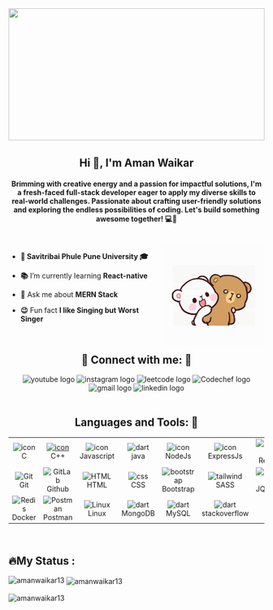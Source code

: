   <img src="https://miro.medium.com/v2/resize:fit:3200/format:webp/1*i8-u-V8LTTbQwTeUwLI_BQ.gif"  height="260px" width="100%">
<h2 align="center">Hi 👋, I'm Aman Waikar</h2>
<h4 align="center">Brimming with creative energy and a passion for impactful solutions, I'm a fresh-faced full-stack developer eager to apply my diverse skills to real-world challenges. Passionate about crafting user-friendly solutions and exploring the endless possibilities of coding. Let's build something awesome together! 💻🚀</h4>
<br>

<img align="right" height="200" src="https://github.com/Amanwaikar13/Amanwaikar13/blob/main/GIF.gif"  />

- **🏫 Savitribai Phule Pune University 🎓**


- **📚** I’m currently learning **React-native**

- 💬 Ask me about **MERN Stack**

- **😉** Fun fact **I like Singing but Worst Singer**
  

<br>
<h2 align="center">🤝 Connect with me: 🤝</h2>
<!-- <p align="left">
<a href="https://linkedin.com/in/amanwaikar" target="blank"><img align="center" src="https://raw.githubusercontent.com/rahuldkjain/github-profile-readme-generator/master/src/images/icons/Social/linked-in-alt.svg" alt="linkedin.com/in/amanwaikar" height="30" width="40" /></a>
<a href="https://instagram.com/amanwaikar_13/" target="blank"><img align="center" src="https://raw.githubusercontent.com/rahuldkjain/github-profile-readme-generator/master/src/images/icons/Social/instagram.svg" alt="https://www.instagram.com/amanwaikar_13/" height="30" width="40" /></a>
<a href="https://www.youtube.com/@amanwaikar8072" target="blank"><img align="center" src="https://raw.githubusercontent.com/rahuldkjain/github-profile-readme-generator/master/src/images/icons/Social/youtube.svg" alt="https://www.youtube.com/channel/ucz_t0ip4eu2vuefgaflbzsw" height="30" width="40" /></a>
<a href="https://www.codechef.com/users/amanwaikar13" target="blank"><img align="center" src="https://cdn.jsdelivr.net/npm/simple-icons@3.1.0/icons/codechef.svg" alt="https://www.codechef.com/users/amanwaikar13" height="30" width="40" /></a>
<a href="https://www.leetcode.com/amanwaikar/" target="blank"><img align="center" src="https://raw.githubusercontent.com/rahuldkjain/github-profile-readme-generator/master/src/images/icons/Social/leet-code.svg" alt="https://leetcode.com/amanwaikar/" height="30" width="40" /></a>
</p>   -->
  <div align="center">
  <img href="https://www.youtube.com/@amanwaikar8072" src="https://img.shields.io/static/v1?message=Youtube&logo=youtube&label=&color=FF0000&logoColor=white&labelColor=&style=for-the-badge" height="35" alt="youtube logo"  />
  <img href="https://instagram.com/amanwaikar_13/" src="https://img.shields.io/static/v1?message=Instagram&logo=instagram&label=&color=E4405F&logoColor=white&labelColor=&style=for-the-badge" height="35" alt="instagram logo"  />
  <img href="https://www.leetcode.com/amanwaikar/" src="https://img.shields.io/static/v1?message=Leetcode&logo=Leetcode&label=&color=000000&logoColor=Black&labelColor=&style=for-the-badge" height="37" alt="leetcode logo" /> 
  <img href="https://www.codechef.com/users/amanwaikar13" src="https://img.shields.io/static/v1?message=Codechef&logo=Codechef&label=&color=D2B48C&logoColor=Black&labelColor=D2B48C&style=for-the-badge" height="37" alt="Codechef logo" />
  <img href="amanwaikar13@gmail.com" src="https://img.shields.io/static/v1?message=Gmail&logo=gmail&label=&color=D14836&logoColor=white&labelColor=&style=for-the-badge" height="35" alt="gmail logo"  />
  <img href="https://linkedin.com/in/amanwaikar" src="https://img.shields.io/static/v1?message=Linkedin&logo=linkedin&label=&color=0077B5&logoColor=white&labelColor=&style=for-the-badge" height="35" alt="linkedin logo"  />
</div>

<br>
<h2 align="center"> Languages and Tools: 🔎</h2>

<table>
  <tr>
    <td align="center" width="96">
        <img src="https://skillicons.dev/icons?i=c" alt="icon" width="50" height="50" />
      <br>C
    </td>
    <td align="center" width="96">
      <a href="#macropower-tech">
        <img src="https://techstack-generator.vercel.app/cpp-icon.svg" alt="icon" width="65" height="65" />
      </a>
      <br>C++
    </td>
    <td align="center" width="96">
        <img src="https://techstack-generator.vercel.app/js-icon.svg" alt="icon" width="65" height="65" />
      <br>Javascript
    </td>
    <td align="center" width="96">
        <img src="https://skillicons.dev/icons?i=java" width="48" height="48" alt="dart" />
      <br>java
    </td>
       <td align="center" width="96">
        <img src="https://skillicons.dev/icons?i=nodejs" alt="icon" width="65" height="65" />
      <br>NodeJs
    </td>
    <td align="center" width="96">
        <img src="https://skillicons.dev/icons?i=express" alt="icon" width="50" height="50" />
      <br>ExpressJs
    </td>
       <td align="center" width="96">
        <img src="https://techstack-generator.vercel.app/react-icon.svg" width="65" height="65" alt="GitHub" />
      <br>React
    </td>
          <td align="center" width="96">
        <img src="https://techstack-generator.vercel.app/restapi-icon.svg" width="65" height="65" alt="Rest API" />
      <br>Rest API
    </td>
          <td align="center" width="96">
        <img src="https://techstack-generator.vercel.app/redux-icon.svg" width="65" height="65" alt="Rest API" />
      <br>Redux
    </td>
  </tr>
  <tr>
    <td align="center" width="96">
        <img src="https://skillicons.dev/icons?i=git" width="48" height="48" alt="Git" />
      <br>Git
    </td>
    <td align="center"  width="96">
        <img src="https://techstack-generator.vercel.app/github-icon.svg" width="48" height="48" alt="GitLab" />
      <br>Github
    </td>
    <td align="center"  width="96">
        <img src="https://skillicons.dev/icons?i=html" width="48" height="48" alt="HTML" />
      <br>HTML
    </td>
    <td align="center" width="96">
        <img src="https://skillicons.dev/icons?i=css" width="48" height="48" alt="css" />
      <br>CSS
    </td>
    <td align="center"  width="96">
        <img src="https://skillicons.dev/icons?i=bootstrap" width="48" height="48" alt="bootstrap" />
      <br>Bootstrap
    </td>
    <td align="center" width="96">
        <img src="https://techstack-generator.vercel.app/sass-icon.svg" width="48" height="48" alt="tailwind" />
      <br>SASS
    </td>
        <td align="center" width="96">
        <img src="https://skillicons.dev/icons?i=jquery" width="48" height="48" alt="jquery" />
      <br>JQuery
    </td>
        <td align="center" width="96">
        <img src="https://skillicons.dev/icons?i=postgres" width="48" height="48" alt="jquery" />
      <br>PostgreSQL
    </td>
            <td align="center" width="96">
        <img src="https://skillicons.dev/icons?i=ai" width="48" height="48" alt="ASP.NET Core" />
      <br>AI
    </td>
  </tr>
   <tr>
    <td align="center" width="96">
        <img src="https://techstack-generator.vercel.app/docker-icon.svg" width="48" height="48" alt="Redis" />
      <br>Docker
    </td>
        <td align="center" width="96">
        <img src="https://skillicons.dev/icons?i=postman" width="48" height="48" alt="Postman" />
      <br>Postman
    </td>
            <td align="center" width="96">
        <img src="https://skillicons.dev/icons?i=linux" width="48" height="48" alt="Linux" />
      <br>Linux
    </td>
    <td align="center" width="96">
        <img src="https://skillicons.dev/icons?i=mongodb" width="48" height="48" alt="dart" />
      <br>MongoDB
    </td>
    <td align="center" width="96">
        <img src="https://techstack-generator.vercel.app/mysql-icon.svg" width="48" height="48" alt="dart" />
      <br>MySQL
    </td>
<!--     <td align="center" width="96">
        <img src=" " width="48" height="48" alt="dart" />
      <br>sentry
    </td>
    <td align="center" width="96">
        <img src=" " width="48" height="48" alt="dart" />
      <br>Celery
    </td> -->
    <td align="center" width="96">
        <img src="https://skillicons.dev/icons?i=stackoverflow" width="40" height="40" alt="dart" />
      <br>stackoverflow
    </td>
  </tr>
 <tr>
 </tr>
</table>
<div>
  <br>
    <h2>🔥My Status : </h2>
</div>
<p><img align="left" src="https://github-readme-stats.vercel.app/api/top-langs?username=amanwaikar13&show_icons=true&locale=en&layout=compact" alt="amanwaikar13" /></p>

<p>&nbsp;<img align="center" src="https://github-readme-stats.vercel.app/api?username=amanwaikar13&show_icons=true&locale=en" alt="amanwaikar13" /></p>

<p><img align="center" src="https://github-readme-streak-stats.herokuapp.com/?user=amanwaikar13&" alt="amanwaikar13" /></p>
